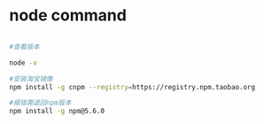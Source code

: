 # node command

```sh

#查看版本

node -v 

#安装淘宝镜像
npm install -g cnpm --registry=https://registry.npm.taobao.org

#报错需退回npm版本
npm install -g npm@5.6.0



```

